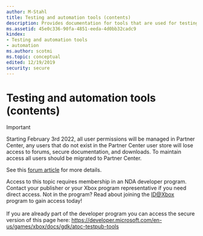 ```yaml
---
author: M-Stahl
title: Testing and automation tools (contents)
description: Provides documentation for tools that are used for testing and automation.
ms.assetid: 45e0c336-90fa-4851-eeda-4d0bb32cadc9
kindex:
- Testing and automation tools
- automation
ms.author: scotmi
ms.topic: conceptual
edited: 12/19/2019
security: secure
---
```


# Testing and automation tools (contents)
> [!IMPORTANT]
> Starting February 3rd 2022, all user permissions will be managed in Partner Center, any users that do not exist in the Partner Center user store will lose access to forums, secure documentation, and downloads. To maintain access all users should be migrated to Partner Center. <p></p>See this <a href="https://forums.xboxlive.com/articles/132187/breaking-change-user-access-for-forums-secure-docu.html">forum article</a> for more details.  

 Access to this topic requires membership in an NDA developer program. Contact your publisher or your Xbox program representative if you need direct access. Not in the program? Read about joining the <a href="https://www.xbox.com/Developers/id">ID@Xbox</a> program to gain access today!  <br/><br/>If you are already part of the developer program you can access the secure version of this page here: <a target="_blank" href="https://developer.microsoft.com/en-us/games/xbox/docs/gdk/atoc-testpub-tools">https://developer.microsoft.com/en-us/games/xbox/docs/gdk/atoc-testpub-tools</a>